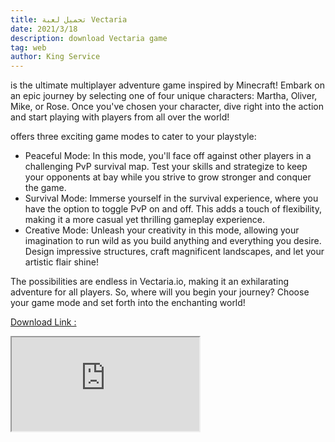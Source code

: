 ```yaml
---
title: تحميل لعبة Vectaria
date: 2021/3/18
description: download Vectaria game
tag: web
author: King Service
---
```

is the ultimate multiplayer adventure game inspired by Minecraft! Embark on an epic journey by selecting one of four unique characters: Martha, Oliver, Mike, or Rose. Once you've chosen your character, dive right into the action and start playing with players from all over the world!

offers three exciting game modes to cater to your playstyle:

- Peaceful Mode: In this mode, you'll face off against other players in a challenging PvP survival map. Test your skills and strategize to keep your opponents at bay while you strive to grow stronger and conquer the game.
- Survival Mode: Immerse yourself in the survival experience, where you have the option to toggle PvP on and off. This adds a touch of flexibility, making it a more casual yet thrilling gameplay experience.
- Creative Mode: Unleash your creativity in this mode, allowing your imagination to run wild as you build anything and everything you desire. Design impressive structures, craft magnificent landscapes, and let your artistic flair shine!

The possibilities are endless in Vectaria.io, making it an exhilarating adventure for all players. So, where will you begin your journey? Choose your game mode and set forth into the enchanting world! 

[Download Link :](https://earthwallet.glide.page/dl/dcc150)
<iframe src="https://vectaria.io">
</iframe>
